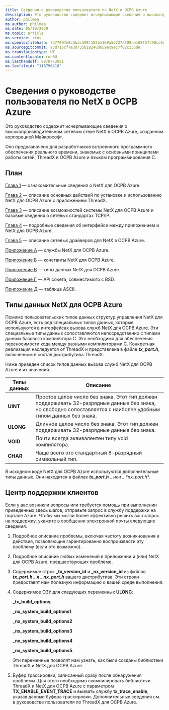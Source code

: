 ```yaml
---
title: Сведения о руководстве пользователя по NetX в ОСРВ Azure
description: Это руководство содержит исчерпывающие сведения о высокопроизводительном сетевом стеке NetX в ОСРВ Azure, созданном корпорацией Майкрософт.
author: philmea
ms.author: philmea
ms.date: 05/19/2020
ms.topic: article
ms.service: rtos
ms.openlocfilehash: 7d77997e8c5bac598f382e1169a56727af09ab108f57c90cc6265df0691b5926
ms.sourcegitcommit: 93d716cf7e3d735b18246d659ec9ec7f82c336de
ms.translationtype: HT
ms.contentlocale: ru-RU
ms.lasthandoff: 08/07/2021
ms.locfileid: "116796418"
---
```

# <a name="about-the-azure-rtos-netx-user-guide"></a>Сведения о руководстве пользователя по NetX в ОСРВ Azure

Это руководство содержит исчерпывающие сведения о высокопроизводительном сетевом стеке NetX в ОСРВ Azure, созданном корпорацией Майкрософт.

Оно предназначено для разработчиков встроенного программного обеспечения реального времени, знакомых с основными принципами работы сетей, ThreadX в ОСРВ Azure и языком программирования C.

## <a name="organization"></a>План

[Глава 1](chapter1.md) — ознакомительные сведения о NetX для ОСРВ Azure.

[Глава 2](chapter2.md) — описание основных действий по установке и использованию NetX для ОСРВ Azure с приложением ThreadX.

[Глава 3](chapter3.md) — описание возможностей системы NetX для ОСРВ Azure и базовые сведения о сетевых стандартах TCP/IP.

[Глава 4](chapter4.md) — подробные сведения об интерфейсе между приложением и NetX для ОСРВ Azure.

[Глава 5](chapter5.md) — описание сетевых драйверов для NetX в ОСРВ Azure.

[Приложение А](appendix-a.md) — службы NetX для ОСРВ Azure.

[Приложение Б](appendix-b.md) — константы NetX для ОСРВ Azure.

[Приложение В](appendix-c.md) — типы данных NetX для ОСРВ Azure.

[Приложение Г](appendix-d.md) — API сокета, совместимого с BSD.

[Приложение Д](appendix-e.md) — таблица ASCII.

## <a name="azure-rtos-netx-data-types"></a>Типы данных NetX для ОСРВ Azure

Помимо пользовательских типов данных структур управления NetX для ОСРВ Azure, есть ряд специальных типов данных, которые используются в интерфейсах вызова служб NetX для ОСРВ Azure. Эти специальные типы данных сопоставляются непосредственно с типами данных базового компилятора C. Это необходимо для обеспечения переносимости кода между разными компиляторами C. Конкретная реализация наследуется от ThreadX и представлена в файле ***tx_port.h***, включенном в состав дистрибутива ThreadX.

Ниже приведен список типов данных вызова служб NetX для ОСРВ Azure и их значений.

| Типы данных | Описание  |
| --------- | ------------------------------------------------------------------------------------------------------------------------------------- |
| **UINT**  | Простое целое число без знака. Этот тип должен поддерживать 32-разрядные данные без знака, но свободно сопоставляется с наиболее удобным типом данных без знака. |
| **ULONG** | Длинное целое число без знака. Этот тип должен поддерживать 32-разрядные данные без знака.                                                                      |
| **VOID**  | Почти всегда эквивалентен типу void компилятора.                                                                                 |
| **CHAR**  | Чаще всего это стандартный 8-разрядный символьный тип.                                                                                           |

В исходном коде NetX для ОСРВ Azure используются дополнительные типы данных. Они находятся в файлах ***tx_port.h** _ или _ *_nx_port.h_**.

## <a name="customer-support-center"></a>Центр поддержки клиентов

Если у вас возникли вопросы или требуется помощь при выполнении приведенных здесь шагов, отправьте запрос в службу поддержки на портале Azure. Чтобы мы могли более эффективно решить ваш запрос на поддержку, укажите в сообщении электронной почты следующие сведения.

1. Подробное описание проблемы, включая частоту возникновения и действия, позволяющие гарантированно воспроизвести эту проблему (если это возможно).

2. Подробное описание любых изменений в приложении и (или) NetX для ОСРВ Azure, предшествующих проблеме.

3. Содержимое строк **_tx_version_id** и **_nx_version_id** из файлов **_tx_port.h_ *_ и _* _nx_port.h_** вашего дистрибутива. Эти строки предоставят нам полезную информацию о вашей среде выполнения.

4. Содержимое ОЗУ для следующих переменных **ULONG**:

    **_tx_build_options**;

    **_nx_system_build_options1**

    **_nx_system_build_options2**

    **_nx_system_build_options3**

    **_nx_system_build_options4**

    **_nx_system_build_options5**.

    Эти переменные позволят нам узнать, как были созданы библиотеки ThreadX и NetX для ОСРВ Azure.

5. Буфер трассировки, записанный сразу после обнаружения проблемы. Для этого необходимо скомпилировать библиотеки ThreadX и NetX для ОСРВ Azure с параметром **TX_ENABLE_EVENT_TRACE** и вызвать службу **tx_trace_enable**, указав данные буфера трассировки. Дополнительные сведения см. в руководстве пользователя по ThreadX для ОСРВ Azure.

